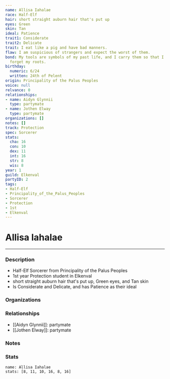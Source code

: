 ```yaml
---
name: Allisa Iahalae
race: Half-Elf
hair: short straight auburn hair that's put up
eyes: Green
skin: Tan
ideal: Patience
trait1: Considerate
trait2: Delicate
trait: I eat like a pig and have bad manners.
flaw: I am suspicious of strangers and expect the worst of them.
bond: My tools are symbols of my past life, and I carry them so that I will never
  forget my roots.
birthday:
  numeric: 6/24
  written: 24th of Pelent
origin: Principality of the Palus Peoples
voice: null
relvance: 0
relationships:
- name: Aidyn Glynnii
  type: partymate
- name: Jothen Elway
  type: partymate
organizations: []
notes: []
track: Protection
spec: Sorcerer
stats:
  cha: 16
  con: 10
  dex: 11
  int: 16
  str: 8
  wis: 8
year: 1
guild: Elkenval
partyID: 2
tags:
- Half-Elf
- Principality_of_the_Palus_Peoples
- Sorcerer
- Protection
- 1st
- Elkenval
---
```

# Allisa Iahalae
---
### Description
- Half-Elf Sorcerer from Principality of the Palus Peoples
- 1st year Protection student in Elkenval
- short straight auburn hair that's put up, Green eyes, and Tan skin
- Is Considerate and Delicate, and has Patience as their ideal

### Organizations

### Relationships
- [[Aidyn Glynnii]]: partymate
- [[Jothen Elway]]: partymate

### Notes

### Stats
```statblock
name: Allisa Iahalae
stats: [8, 11, 10, 16, 8, 16]
```